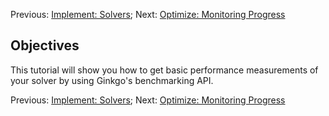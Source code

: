 Previous: [Implement: Solvers](./Tutorial-3:-Implement:-Solvers); Next: [Optimize: Monitoring Progress](./Tutorial-5:-Optimize:-Monitoring-Progress)

Objectives
----------

This tutorial will show you how to get basic performance measurements of your solver by using Ginkgo's benchmarking API.

Previous: [Implement: Solvers](./Tutorial-3:-Implement:-Solvers); Next: [Optimize: Monitoring Progress](./Tutorial-5:-Optimize:-Monitoring-Progress)